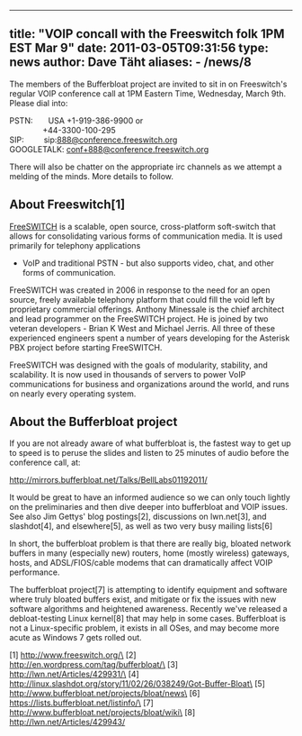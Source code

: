 
---
title: "VOIP concall with the Freeswitch folk 1PM EST Mar 9"
date: 2011-03-05T09:31:56
type: news
author: Dave Täht
aliases:
    - /news/8
---
The members of the Bufferbloat project are invited to sit in on
Freeswitch's regular VOIP conference call at 1PM Eastern Time,
Wednesday, March 9th. Please dial into:

PSTN:       USA +1-919-386-9900 or\
               +44-3300-100-295\
SIP:         sip:888@conference.freeswitch.org\
GOOGLETALK: conf+888@conference.freeswitch.org

There will also be chatter on the appropriate irc channels as we attempt
a melding of the minds. More details to follow.

About Freeswitch\[1\]
---------------------

[FreeSWITCH](http://www.freeswitch.org) is a scalable, open source,
cross-platform soft-switch that allows for consolidating various forms
of communication media. It is used primarily for telephony applications
- VoIP and traditional PSTN - but also supports video, chat, and other
forms of communication.

FreeSWITCH was created in 2006 in response to the need for an open
source, freely available telephony platform that could fill the void
left by proprietary commercial offerings. Anthony Minessale is the chief
architect and lead programmer on the FreeSWITCH project. He is joined by
two veteran developers - Brian K West and Michael Jerris. All three of
these experienced engineers spent a number of years developing for the
Asterisk PBX project before starting FreeSWITCH. 

FreeSWITCH was designed with the goals of modularity, stability, and
scalability. It is now used in thousands of servers to power VoIP
communications for business and organizations around the world, and runs
on nearly every operating system.

About the Bufferbloat project
-----------------------------

If you are not already aware of what bufferbloat is, the fastest way to
get up to speed is to peruse the slides and listen to 25 minutes of
audio before the conference call, at:

http://mirrors.bufferbloat.net/Talks/BellLabs01192011/

It would be great to have an informed audience so we can only touch
lightly on the preliminaries and then dive deeper into bufferbloat and
VOIP issues. See also Jim Gettys' blog postings\[2\], discussions on
lwn.net\[3\], and slashdot\[4\], and elsewhere\[5\], as well as two very
busy mailing lists\[6\]

In short, the bufferbloat problem is that there are really big, bloated
network buffers in many (especially new) routers, home (mostly wireless)
gateways, hosts, and ADSL/FIOS/cable modems that can dramatically affect
VOIP performance.

The bufferbloat project\[7\] is attempting to identify equipment and
software where truly bloated buffers exist, and mitigate or fix the
issues with new software algorithms and heightened awareness. Recently
we've released a debloat-testing Linux kernel\[8\] that may help in some
cases. Bufferbloat is not a Linux-specific problem, it exists in all
OSes, and may become more acute as Windows 7 gets rolled out.

\[1\] http://www.freeswitch.org/\
\[2\] http://en.wordpress.com/tag/bufferbloat/\
\[3\] http://lwn.net/Articles/429931/\
\[4\] http://linux.slashdot.org/story/11/02/26/038249/Got-Buffer-Bloat\
\[5\] http://www.bufferbloat.net/projects/bloat/news\
\[6\] https://lists.bufferbloat.net/listinfo/\
\[7\] http://www.bufferbloat.net/projects/bloat/wiki\
\[8\] http://lwn.net/Articles/429943/
